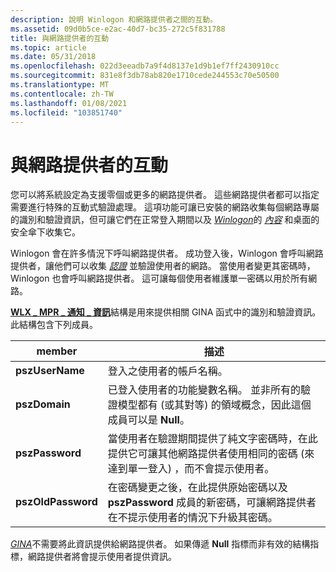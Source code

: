 ```yaml
---
description: 說明 Winlogon 和網路提供者之間的互動。
ms.assetid: 09d0b5ce-e2ac-40d7-bc35-272c5f831788
title: 與網路提供者的互動
ms.topic: article
ms.date: 05/31/2018
ms.openlocfilehash: 022d3eeadb7a9f4d8137e1d9b1ef7ff2430910cc
ms.sourcegitcommit: 831e8f3db78ab820e1710cede244553c70e50500
ms.translationtype: MT
ms.contentlocale: zh-TW
ms.lasthandoff: 01/08/2021
ms.locfileid: "103851740"
---
```

# <a name="interaction-with-network-providers"></a>與網路提供者的互動

您可以將系統設定為支援零個或更多的網路提供者。 這些網路提供者都可以指定需要進行特殊的互動式驗證處理。 這項功能可讓已安裝的網路收集每個網路專屬的識別和驗證資訊，但可讓它們在正常登入期間以及 [*Winlogon*](../secgloss/w-gly.md)的 [*內容*](../secgloss/c-gly.md) 和桌面的安全傘下收集它。

Winlogon 會在許多情況下呼叫網路提供者。 成功登入後，Winlogon 會呼叫網路提供者，讓他們可以收集 [*認證*](../secgloss/c-gly.md) 並驗證使用者的網路。 當使用者變更其密碼時，Winlogon 也會呼叫網路提供者。 這可讓每個使用者維護單一密碼以用於所有網路。

[**WLX \_ MPR \_ 通知 \_ 資訊**](/windows/desktop/api/Winwlx/ns-winwlx-wlx_mpr_notify_info)結構是用來提供相關 GINA 函式中的識別和驗證資訊。 此結構包含下列成員。



| member             | 描述                                                                                                                                                                                  |
|--------------------|----------------------------------------------------------------------------------------------------------------------------------------------------------------------------------------------|
| **pszUserName**    | 登入之使用者的帳戶名稱。                                                                                                                                                      |
| **pszDomain**      | 已登入使用者的功能變數名稱。 並非所有的驗證模型都有 (或其對等) 的領域概念，因此這個成員可以是 **Null**。                                              |
| **pszPassword**    | 當使用者在驗證期間提供了純文字密碼時，在此提供它可讓其他網路提供者使用相同的密碼 (來達到單一登入) ，而不會提示使用者。    |
| **pszOldPassword** | 在密碼變更之後，在此提供原始密碼以及 **pszPassword** 成員的新密碼，可讓網路提供者在不提示使用者的情況下升級其密碼。 |



 

[*GINA*](../secgloss/g-gly.md)不需要將此資訊提供給網路提供者。 如果傳遞 **Null** 指標而非有效的結構指標，網路提供者將會提示使用者提供資訊。

 

 
